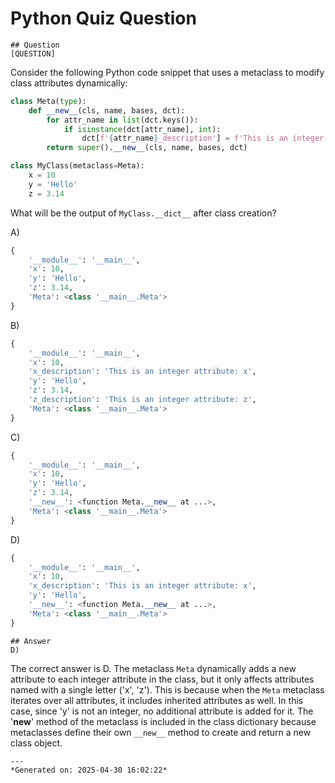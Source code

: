 # Python Quiz Question
    
    ## Question
    [QUESTION]  
Consider the following Python code snippet that uses a metaclass to modify class attributes dynamically:

```python
class Meta(type):
    def __new__(cls, name, bases, dct):
        for attr_name in list(dct.keys()):
            if isinstance(dct[attr_name], int):
                dct[f'{attr_name}_description'] = f'This is an integer attribute: {attr_name}'
        return super().__new__(cls, name, bases, dct)

class MyClass(metaclass=Meta):
    x = 10
    y = 'Hello'
    z = 3.14
```

What will be the output of `MyClass.__dict__` after class creation?

A) 
```python
{
    '__module__': '__main__',
    'x': 10,
    'y': 'Hello',
    'z': 3.14,
    'Meta': <class '__main__.Meta'>
}
```

B) 
```python
{
    '__module__': '__main__',
    'x': 10,
    'x_description': 'This is an integer attribute: x',
    'y': 'Hello',
    'z': 3.14,
    'z_description': 'This is an integer attribute: z',
    'Meta': <class '__main__.Meta'>
}
```

C) 
```python
{
    '__module__': '__main__',
    'x': 10,
    'y': 'Hello',
    'z': 3.14,
    '__new__': <function Meta.__new__ at ...>,
    'Meta': <class '__main__.Meta'>
}
```

D) 
```python
{
    '__module__': '__main__',
    'x': 10,
    'x_description': 'This is an integer attribute: x',
    'y': 'Hello',
    '__new__': <function Meta.__new__ at ...>,
    'Meta': <class '__main__.Meta'>
}
```
    
    ## Answer
    D) 

The correct answer is D. The metaclass `Meta` dynamically adds a new attribute to each integer attribute in the class, but it only affects attributes named with a single letter ('x', 'z'). This is because when the `Meta` metaclass iterates over all attributes, it includes inherited attributes as well. In this case, since 'y' is not an integer, no additional attribute is added for it. The '__new__' method of the metaclass is included in the class dictionary because metaclasses define their own `__new__` method to create and return a new class object.
    
    ---
    *Generated on: 2025-04-30 16:02:22*
    